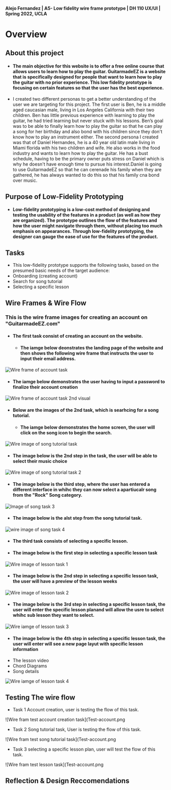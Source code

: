 #### Alejo Fernandez | A5- Low fidelity wire frame prototype | DH 110 UX/UI | Spring 2022, UCLA

# Overview

## About this project
  - #### The main objective for this website is to offer a free online course that allows users to learn how to play the guitar. GuitarmadeEZ is a website that is specifically designed for people that want to learn how to play the guitar with no prior experience. This low fidelity prototype is focusing on certain features so that the user has the best experience.

  - I created two different personas to get a better understanding of the user we are targeting for this project. The first user is Ben, he is a middle aged caucasian male, living in Los Angeles California with their two children. Ben has little previous experience with learning to play the guitar, he had tried learning but never stuck with his lessons. Ben’s goal was to be able to finally learn how to play the guitar so that he can play a song for her birthday and also bond with his children since they don't know how to play an instrument either. The second persona I created was that of Daniel Hernandes, he is a 40 year old latin male living in Miami florida with his two children and wife. He also  works in the food industry and wants to learn how to play the guitar. He has a bust schedule, having to be the primary owner puts stress on Daniel which is why he doesn't have enough time to pursue his interest.Daniel is going to use GuitarmadeEZ so that he can cerenade his family when they are gathered, he has always wanted to do this so that his family cna bond over music.

## Purpose of Low-Fidelity Prototyping

  - #### Low-fidelity prototyping is a low-cost method of designing and testing the usability of the features in a product (as well as how they are organized). The prototype outlines the flow of the features and how the user might navigate through them, without placing too much emphasis on appearances. Through low-fidelity prototyping, the designer can gauge the ease of use for the features of the product.

## Tasks
  - This low-fidelity prototype supports the following tasks, based on the presumed basic needs of the target audience:
  - Onboarding (creating account)
  - Search for song tutorial
  - Selecting a specific lesson 

## Wire Frames & Wire Flow

### This is the wire frame images for creating an account on "GuitarmadeEZ.com"

  - #### The first task consist of creating an account on the website.
    - #### The iamge below deonstrates the landing page of the website and then shows the following wire frame that instructs the user to input their email address.
  
![Wire frame of account task](Account-task-1.png)

 - #### The iamge below demonstrates the user having to input a password to finalize their account creation

![Wire frame of account task 2nd visual](Account-task-2.png)

  - #### Below are the images of the 2nd task, which is searhcing for a song tutorial.

    - #### The iamge below demonstrates the home screen, the user will click on the song icon to begin the search.
    
![Wire image of song tutorial task](Song-task-1.png)

   - #### The image below is the 2nd step in the task, the user will be able to select their music choice
   
![Wire image of song tutorial task 2](Song-task-2.png)

  - #### The image below is the third step, where the user has entered a different interface in whihc they can now select a apartiucalr song from the "Rock" Song category.
 
![Image of song task 3](Song-task-3.png)

  - #### The image below is the alst step from the song tutorial task.
  
  ![ wire image of song task 4](Song-task-4.png)
  
   - #### The third task consists of selecting a specific lesson.
   
   - #### The image below is the first step in selecting a specific lesson task

![Wire image of lesson task 1](Lesson-task-1.png)

 - #### The image below is the 2nd step in selecting a specific lesson task, the user will have a preview of the lesson weeks 

![Wire image of lesson task 2](Lesson-task-2.png)

  - #### The image below is the 3rd step in selecting a specific lesson task, the user will enter the specific lesson planand will allow the usre to select whihc sub lesson they want to select.

![Wire iamge of lesson task 3](Lesson-task-3.png)

 - #### The image below is the 4th step in selecting a specific lesson task, the user will enter will see a new page layut with specific lesson information
  - The lesson video
  - Chord Diagrams
  - Song details

![Wire iamge of lesson task 4](Lesson-task-4.png)

## Testing The wire flow

  - Task 1 Account creation, user is testing the flow of this task.

![Wire fram test account creation task](Test-account.png

  - Task 2 Song tutorial task, User is testing the flow of this task.

![Wire fram test song tutorial task](Test-account.png

  - Task 3 selecting a specific lesson plan, user will test the flow of this task.

![Wire fram test lesson task](Test-account.png


## Reflection & Design Reccomendations

